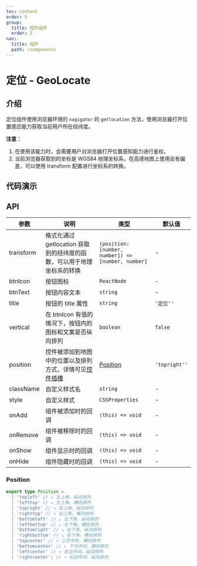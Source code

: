 ```yaml
---
toc: content
order: 5
group:
  title: 控件组件
  order: 2
nav:
  title: 组件
  path: /components
---
```


# 定位 - GeoLocate

## 介绍

定位组件使用浏览器环境的 `nagigator` 的 `getlocation` 方法，使用浏览器打开位置感应能力获取当前用户所在经纬度。

**注意：**

1. 在使用该能力时，会需要用户对浏览器打开位置感知能力进行鉴权。
2. 当前浏览器获取到的坐标是 WGS84 地理坐标系，在高德地图上使用会有偏差，可以使用 transform 配置进行坐标系的转换。

## 代码演示

<code src="./demos/default.tsx" defaultShowCode compact></code>

## API

| 参数 | 说明 | 类型 | 默认值 |
| --- | --- | --- | --- |
| transform | 格式化通过 getlocation 获取到的经纬度的函数，可以用于地理坐标系的转换 | `(position: [number, number]) => [number, number]` | - |
| btnIcon | 按钮图标 | `ReactNode` | - |
| btnText | 按钮内容文本 | `string` | - |
| title | 按钮的 title 属性 | `string` | `'定位''` |
| vertical | 在 btnIcon 有值的情况下，按钮内的图标和文案是否纵向排列 | `boolean` | `false` |
| position | 控件被添加到地图中的位置以及排列方式，详情可见[控件插槽](https://l7.antv.vision/zh/docs/api/component/control/control#插槽) | [Position](#position) | `'topright''` |
| className | 自定义样式名 | `string` | - |
| style | 自定义样式 | `CSSProperties` | - |
| onAdd | 组件被添加时的回调 | `(this) => void` | - |
| onRemove | 组件被移除时的回调 | `(this) => void` | - |
| onShow | 组件显示时的回调 | `(this) => void` | - |
| onHide | 组件隐藏时的回调 | `(this) => void` | - |

### Position

```ts
export type Position =
  | 'topleft' // ↖ 左上角，纵向排列
  | 'lefttop' // ↖ 左上角，横向排列
  | 'topright' // ↗ 右上角，纵向排列
  | 'righttop' // ↗ 右上角，横向排列
  | 'bottomleft' // ↙ 左下角，纵向排列
  | 'leftbottom' // ↙ 左下角，横向排列
  | 'bottomright' // ↘ 右下角，纵向排列
  | 'rightbottom' // ↘ 右下角，横向排列
  | 'topcenter' // ↑ 上方中央，横向排列
  | 'bottomcenter' // ↓ 下方中间，横向排列
  | 'leftcenter' // ← 左边中间，纵向排列
  | 'rightcenter'; // → 右边中间，纵向排列
```
